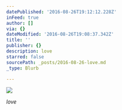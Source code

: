 ```yaml
---
datePublished: '2016-08-26T19:12:12.228Z'
inFeed: true
author: []
via: {}
dateModified: '2016-08-26T19:08:37.342Z'
title: ''
publisher: {}
description: love
starred: false
sourcePath: _posts/2016-08-26-love.md
_type: Blurb

---
```

![](https://the-grid-user-content.s3-us-west-2.amazonaws.com/12e75365-9886-487e-8ddb-268d6eae6333.jpg)

_love_